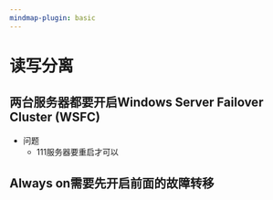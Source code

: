 ```yaml
---
mindmap-plugin: basic
---
```


# 读写分离

## 两台服务器都要开启Windows Server Failover Cluster (WSFC)
- 问题
	- 111服务器要重启才可以

## Always on需要先开启前面的故障转移